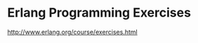 Erlang Programming Exercises
============================
http://www.erlang.org/course/exercises.html
